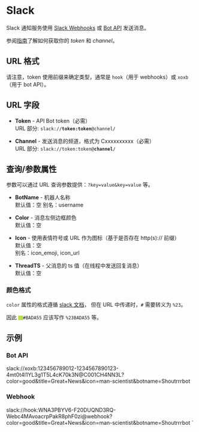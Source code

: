 # Slack

Slack 通知服务使用 [Slack Webhooks](https://api.slack.com/messaging/webhooks) 或 [Bot API](https://api.slack.com/methods/chat.postMessage) 发送消息。

参阅[指南](https://containrrr.dev/shoutrrr/v0.8/guides/slack/)了解如何获取你的 _token_ 和 _channel_。

## URL 格式

请注意，token 使用前缀来确定类型，通常是 `hook`（用于 webhooks）或 `xoxb`（用于 bot API）。

## URL 字段

- **Token** - API Bot token（必需）<br>
  URL 部分: <code>slack://<strong>token:token</strong>@channel/</code>

- **Channel** - 发送消息的频道，格式为 Cxxxxxxxxxx（必需）<br>
  URL 部分: <code>slack://token:token@<strong>channel</strong>/</code>

## 查询/参数属性

参数可以通过 URL 查询参数提供：`?key=value&key=value` 等。

- **BotName** - 机器人名称<br>
  默认值：空
  别名：username

- **Color** - 消息左侧边框颜色<br>
  默认值：空

- **Icon** - 使用表情符号或 URL 作为图标（基于是否存在 http(s):// 前缀）<br>
  默认值：空<br>
  别名：icon_emoji, icon_url

- **ThreadTS** - 父消息的 ts 值（在线程中发送回复消息）<br>
  默认值：空

### 颜色格式

`color` 属性的格式遵循 [slack 文档](https://api.slack.com/reference/messaging/attachments#fields)，
但在 URL 中传递时，`#` 需要转义为 `%23`。

因此 <span style="background:#BADA55;width:.9em;height:.9em;display:inline-block;vertical-align:middle"></span><code>#BADA55</code> 应该写作 `%23BADA55` 等。

## 示例

### Bot API

<span class="bk">slack://xoxb:123456789012-1234567890123-4mt0t4l1YL3g1T5L4cK70k3N@C001CH4NN3L?color=good&title=Great+News&icon=man-scientist&botname=Shoutrrrbot</span>

### Webhook

<span class="bk">slack://hook:WNA3PBYV6-F20DUQND3RQ-Webc4MAvoacrpPakR8phF0zi@webhook?color=good&title=Great+News&icon=man-scientist&botname=Shoutrrrbot</span>
`
